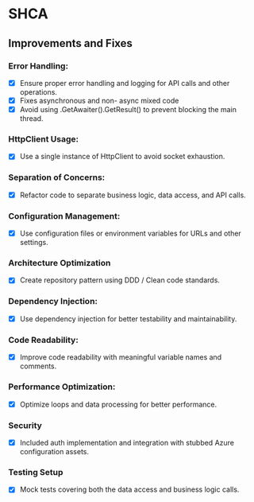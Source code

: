 # SHCA

## Improvements and Fixes
### Error Handling:
- [x] Ensure proper error handling and logging for API calls and other operations.
- [x] Fixes asynchronous and non- async mixed code
- [x] Avoid using .GetAwaiter().GetResult() to prevent blocking the main thread.
### HttpClient Usage:
- [x] Use a single instance of HttpClient to avoid socket exhaustion.
### Separation of Concerns:
- [x] Refactor code to separate business logic, data access, and API calls.
### Configuration Management:
- [x] Use configuration files or environment variables for URLs and other settings.
### Architecture Optimization
- [x] Create repository pattern using DDD / Clean code standards.
### Dependency Injection:
- [x] Use dependency injection for better testability and maintainability.
### Code Readability:
- [x] Improve code readability with meaningful variable names and comments.
### Performance Optimization:
- [x] Optimize loops and data processing for better performance.
### Security
- [x] Included auth implementation and integration with stubbed Azure configuration assets.
### Testing Setup
- [x] Mock tests covering both the data access and business logic calls.
